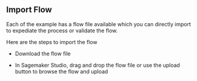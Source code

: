 ## Import Flow

Each of the example has a flow file available which you can directly import to expediate the process or validate the flow.

Here are the steps to import the flow

* Download the flow file

* In Sagemaker Studio, drag and drop the flow file or use the upload button to browse the flow and upload

![]()
